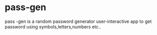# pass-gen
pass -gen is a random password generator user-interactive app to get password using symbols,letters,numbers etc..
